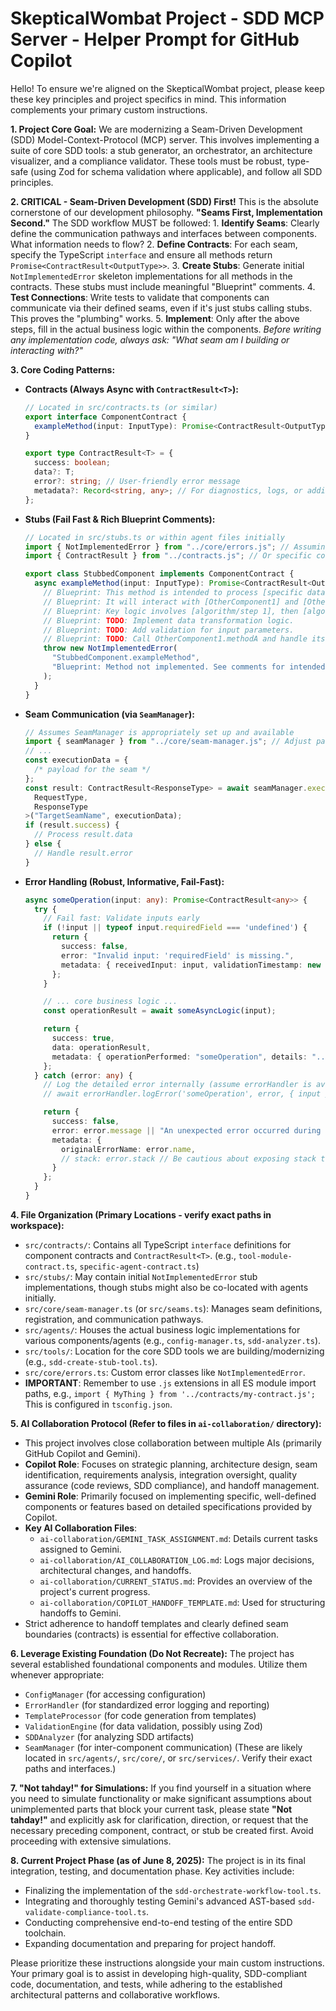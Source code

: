 # SkepticalWombat Project - SDD MCP Server - Helper Prompt for GitHub Copilot

Hello! To ensure we're aligned on the SkepticalWombat project, please keep these key principles and project specifics in mind. This information complements your primary custom instructions.

**1. Project Core Goal:**
We are modernizing a Seam-Driven Development (SDD) Model-Context-Protocol (MCP) server. This involves implementing a suite of core SDD tools: a stub generator, an orchestrator, an architecture visualizer, and a compliance validator. These tools must be robust, type-safe (using Zod for schema validation where applicable), and follow all SDD principles.

**2. CRITICAL - Seam-Driven Development (SDD) First!**
This is the absolute cornerstone of our development philosophy. **"Seams First, Implementation Second."**
The SDD workflow MUST be followed: 1. **Identify Seams**: Clearly define the communication pathways and interfaces between components. What information needs to flow? 2. **Define Contracts**: For each seam, specify the TypeScript `interface` and ensure all methods return `Promise<ContractResult<OutputType>>`. 3. **Create Stubs**: Generate initial `NotImplementedError` skeleton implementations for all methods in the contracts. These stubs must include meaningful "Blueprint" comments. 4. **Test Connections**: Write tests to validate that components can communicate via their defined seams, even if it's just stubs calling stubs. This proves the "plumbing" works. 5. **Implement**: Only after the above steps, fill in the actual business logic within the components.
_Before writing any implementation code, always ask: "What seam am I building or interacting with?"_

**3. Core Coding Patterns:**

- **Contracts (Always Async with `ContractResult<T>`):**

  ```typescript
  // Located in src/contracts.ts (or similar)
  export interface ComponentContract {
    exampleMethod(input: InputType): Promise<ContractResult<OutputType>>;
  }

  export type ContractResult<T> = {
    success: boolean;
    data?: T;
    error?: string; // User-friendly error message
    metadata?: Record<string, any>; // For diagnostics, logs, or additional context
  };
  ```

- **Stubs (Fail Fast & Rich Blueprint Comments):**

  ```typescript
  // Located in src/stubs.ts or within agent files initially
  import { NotImplementedError } from "../core/errors.js"; // Assuming custom error class
  import { ContractResult } from "../contracts.js"; // Or specific contract file

  export class StubbedComponent implements ComponentContract {
    async exampleMethod(input: InputType): Promise<ContractResult<OutputType>> {
      // Blueprint: This method is intended to process [specific data] and return [specific result].
      // Blueprint: It will interact with [OtherComponent1] and [OtherComponent2].
      // Blueprint: Key logic involves [algorithm/step 1], then [algorithm/step 2].
      // Blueprint: TODO: Implement data transformation logic.
      // Blueprint: TODO: Add validation for input parameters.
      // Blueprint: TODO: Call OtherComponent1.methodA and handle its result.
      throw new NotImplementedError(
        "StubbedComponent.exampleMethod",
        "Blueprint: Method not implemented. See comments for intended functionality and TODOs."
      );
    }
  }
  ```

- **Seam Communication (via `SeamManager`):**
  ```typescript
  // Assumes SeamManager is appropriately set up and available
  import { seamManager } from "../core/seam-manager.js"; // Adjust path as needed
  // ...
  const executionData = {
    /* payload for the seam */
  };
  const result: ContractResult<ResponseType> = await seamManager.executeSeam<
    RequestType,
    ResponseType
  >("TargetSeamName", executionData);
  if (result.success) {
    // Process result.data
  } else {
    // Handle result.error
  }
  ```
- **Error Handling (Robust, Informative, Fail-Fast):**

  ```typescript
  async someOperation(input: any): Promise<ContractResult<any>> {
    try {
      // Fail fast: Validate inputs early
      if (!input || typeof input.requiredField === 'undefined') {
        return {
          success: false,
          error: "Invalid input: 'requiredField' is missing.",
          metadata: { receivedInput: input, validationTimestamp: new Date().toISOString() }
        };
      }

      // ... core business logic ...
      const operationResult = await someAsyncLogic(input);

      return {
        success: true,
        data: operationResult,
        metadata: { operationPerformed: "someOperation", details: "..." }
      };
    } catch (error: any) {
      // Log the detailed error internally (assume errorHandler is available)
      // await errorHandler.logError('someOperation', error, { input });

      return {
        success: false,
        error: error.message || "An unexpected error occurred during someOperation.",
        metadata: {
          originalErrorName: error.name,
          // stack: error.stack // Be cautious about exposing stack traces externally
        }
      };
    }
  }
  ```

**4. File Organization (Primary Locations - verify exact paths in workspace):**

- `src/contracts/`: Contains all TypeScript `interface` definitions for component contracts and `ContractResult<T>`. (e.g., `tool-module-contract.ts`, `specific-agent-contract.ts`)
- `src/stubs/`: May contain initial `NotImplementedError` stub implementations, though stubs might also be co-located with agents initially.
- `src/core/seam-manager.ts` (or `src/seams.ts`): Manages seam definitions, registration, and communication pathways.
- `src/agents/`: Houses the actual business logic implementations for various components/agents (e.g., `config-manager.ts`, `sdd-analyzer.ts`).
- `src/tools/`: Location for the core SDD tools we are building/modernizing (e.g., `sdd-create-stub-tool.ts`).
- `src/core/errors.ts`: Custom error classes like `NotImplementedError`.
- **IMPORTANT**: Remember to use `.js` extensions in all ES module import paths, e.g., `import { MyThing } from '../contracts/my-contract.js';` This is configured in `tsconfig.json`.

**5. AI Collaboration Protocol (Refer to files in `ai-collaboration/` directory):**

- This project involves close collaboration between multiple AIs (primarily GitHub Copilot and Gemini).
- **Copilot Role**: Focuses on strategic planning, architecture design, seam identification, requirements analysis, integration oversight, quality assurance (code reviews, SDD compliance), and handoff management.
- **Gemini Role**: Primarily focused on implementing specific, well-defined components or features based on detailed specifications provided by Copilot.
- **Key AI Collaboration Files**:
  - `ai-collaboration/GEMINI_TASK_ASSIGNMENT.md`: Details current tasks assigned to Gemini.
  - `ai-collaboration/AI_COLLABORATION_LOG.md`: Logs major decisions, architectural changes, and handoffs.
  - `ai-collaboration/CURRENT_STATUS.md`: Provides an overview of the project's current progress.
  - `ai-collaboration/COPILOT_HANDOFF_TEMPLATE.md`: Used for structuring handoffs to Gemini.
- Strict adherence to handoff templates and clearly defined seam boundaries (contracts) is essential for effective collaboration.

**6. Leverage Existing Foundation (Do Not Recreate):**
The project has several established foundational components and modules. Utilize them whenever appropriate:

- `ConfigManager` (for accessing configuration)
- `ErrorHandler` (for standardized error logging and reporting)
- `TemplateProcessor` (for code generation from templates)
- `ValidationEngine` (for data validation, possibly using Zod)
- `SDDAnalyzer` (for analyzing SDD artifacts)
- `SeamManager` (for inter-component communication)
  (These are likely located in `src/agents/`, `src/core/`, or `src/services/`. Verify their exact paths and interfaces.)

**7. "Not tahday!" for Simulations:**
If you find yourself in a situation where you need to simulate functionality or make significant assumptions about unimplemented parts that block your current task, please state **"Not tahday!"** and explicitly ask for clarification, direction, or request that the necessary preceding component, contract, or stub be created first. Avoid proceeding with extensive simulations.

**8. Current Project Phase (as of June 8, 2025):**
The project is in its final integration, testing, and documentation phase. Key activities include:

- Finalizing the implementation of the `sdd-orchestrate-workflow-tool.ts`.
- Integrating and thoroughly testing Gemini's advanced AST-based `sdd-validate-compliance-tool.ts`.
- Conducting comprehensive end-to-end testing of the entire SDD toolchain.
- Expanding documentation and preparing for project handoff.

Please prioritize these instructions alongside your main custom instructions. Your primary goal is to assist in developing high-quality, SDD-compliant code, documentation, and tests, while adhering to the established architectural patterns and collaborative workflows.
